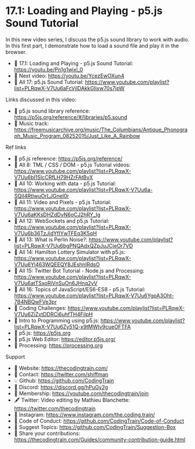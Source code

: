  # 17.1: Loading and Playing - p5.js Sound Tutorial

In this new video series, I discuss the p5.js sound library to work with audio. In this first part, I demonstrate how to load a sound file and play it in the browser.  

-   🔗  17.1: Loading and Playing - p5.js Sound Tutorial: https://youtu.be/Pn1g1wjxl_0 
-   🎥  Next video: https://youtu.be/YcezEwOXun4  
-   🎥  All 17: p5.js Sound Tutorial: https://www.youtube.com/playlist?list=PLRqwX-V7Uu6aFcVjlDAkkGIixw70s7jpW 

Links discussed in this video:
-   🔗  p5.js sound library reference: https://p5js.org/reference/#/libraries/p5.sound
-   🔗  Music track: https://freemusicarchive.org/music/The_Columbians/Antique_Phonograph_Music_Program_08252015/Just_Like_A_Rainbow

Ref links
-   🔗  p5.js reference: https://p5js.org/reference/
-   🎥  All 8: TML / CSS / DOM - p5.js Tutorial videos: https://www.youtube.com/playlist?list=PLRqwX-V7Uu6bI1SlcCRfLH79HZrFAtBvX
-   🎥  All 10: Working with data - p5.js Tutorial: https://www.youtube.com/playlist?list=PLRqwX-V7Uu6a-SQiI4RtIwuOrLJGnel0r
-   🎥  All 11: Video and Pixels - p5.js Tutorial: https://www.youtube.com/playlist?list=PLRqwX-V7Uu6aKKsDHZdDvN6oCJ2hRY_Ig
-   🎥  All 12: WebSockets and p5.js Tutorial: https://www.youtube.com/playlist?list=PLRqwX-V7Uu6b36TzJidYfIYwTFEq3K5qH
-   🎥  All 13: What is Perlin Noise?: https://www.youtube.com/playlist?list=PLRqwX-V7Uu6bgPNQAdxQZpJuJCjeOr7VD
-   🎥  All 14: Hamilton Lottery Simulator with p5.js: https://www.youtube.com/playlist?list=PLRqwX-V7Uu6Yl463WQEEQY8JEshnIRdsO
-   🎥  All 15: Twitter Bot Tutorial - Node.js and Processing: https://www.youtube.com/playlist?list=PLRqwX-V7Uu6atTSxoRiVnSuOn6JHnq2yV
-   🎥  All 16: Topics of JavaScript/ES6-ES8 - p5.js Tutorial: https://www.youtube.com/playlist?list=PLRqwX-V7Uu6YgpA3Oht-7B4NBQwFVe3pr
-   🎥  Coding Challenges: https://www.youtube.com/playlist?list=PLRqwX-V7Uu6ZiZxtDDRCi6uhfTH4FilpH
-   🎥  Intro to Programming using p5.js: https://www.youtube.com/playlist?list=PLRqwX-V7Uu6Zy51Q-x9tMWIv9cueOFTFA
-   🔗  p5.js: https://p5js.org
-   🔗  p5.js Web Editor: https://editor.p5js.org/ 
-   🔗  Processing: https://processing.org

Support
-   🚂  Website: https://thecodingtrain.com/
-   🔗  Contact: https://twitter.com/shiffman
-   💡  Github: https://github.com/CodingTrain
-   💬  Discord: https://discord.gg/hPuGy2g
-   💖  Membership: https://youtube.com/thecodingtrain/join
-   🖋️  Twitter: Video editing by Mathieu Blanchette: https://twitter.com/thecodingtrain
-   📸  Instagram: https://www.instagram.com/the.coding.train/
-   📄  Code of Conduct: https://github.com/CodingTrain/Code-of-Conduct
-   🚩  Suggest Topics: https://github.com/CodingTrain/Suggestion-Box
-   👾  Share your contributions: https://thecodingtrain.com/Guides/community-contribution-guide.html
